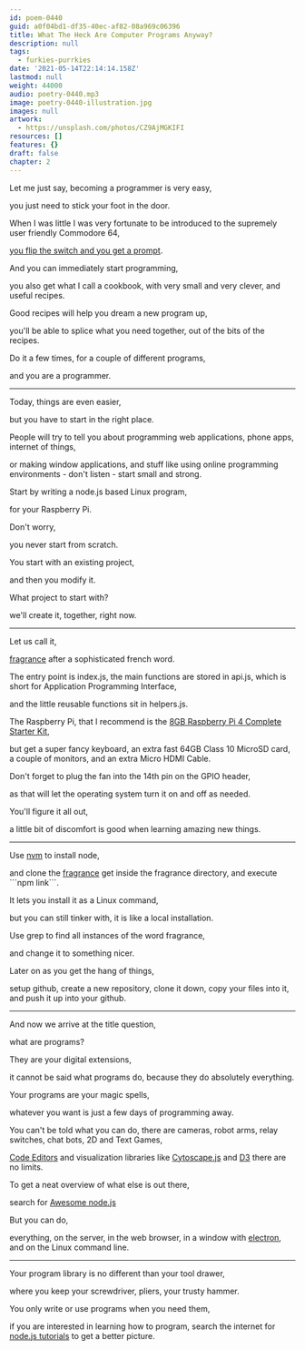 ```yaml
---
id: poem-0440
guid: a0f04bd1-df35-40ec-af82-08a969c06396
title: What The Heck Are Computer Programs Anyway?
description: null
tags:
  - furkies-purrkies
date: '2021-05-14T22:14:14.158Z'
lastmod: null
weight: 44000
audio: poetry-0440.mp3
image: poetry-0440-illustration.jpg
images: null
artwork:
  - https://unsplash.com/photos/CZ9AjMGKIFI
resources: []
features: {}
draft: false
chapter: 2
---
```


Let me just say, becoming a programmer is very easy,

you just need to stick your foot in the door.

When I was little I was very fortunate to be introduced to the supremely user friendly Commodore 64,

[you flip the switch and you get a prompt](https://www.youtube.com/watch?v=ZBV_ASCLF4w).

And you can immediately start programming,

you also get what I call a cookbook, with very small and very clever, and useful recipes.

Good recipes will help you dream a new program up,

you'll be able to splice what you need together, out of the bits of the recipes.

Do it a few times, for a couple of different programs,

and you are a programmer.

---

Today, things are even easier,

but you have to start in the right place.

People will try to tell you about programming web applications, phone apps, internet of things,

or making window applications, and stuff like using online programming environments - don't listen - start small and strong.

Start by writing a node.js based Linux program,

for your Raspberry Pi.

Don't worry,

you never start from scratch.

You start with an existing project,

and then you modify it.

What project to start with?

we'll create it, together, right now.

---

Let us call it,

[fragrance](https://github.com/catpea/fragrance) after a sophisticated french word.

The entry point is index.js, the main functions are stored in api.js, which is short for Application Programming Interface,

and the little reusable functions sit in helpers.js.

The Raspberry Pi, that I recommend is the [8GB Raspberry Pi 4 Complete Starter Kit](https://www.canakit.com/raspberry-pi-4-complete-starter-kit.html),

but get a super fancy keyboard, an extra fast 64GB Class 10 MicroSD card, a couple of monitors, and an extra Micro HDMI Cable.

Don't forget to plug the fan into the 14th pin on the GPIO header,

as that will let the operating system turn it on and off as needed.

You'll figure it all out,

a little bit of discomfort is good when learning amazing new things.

---

Use [nvm](https://github.com/nvm-sh/nvm) to install node,

and clone the [fragrance](https://github.com/catpea/fragrance) get inside the fragrance directory, and execute \`\`\`npm link\`\`\`.

It lets you install it as a Linux command,

but you can still tinker with, it is like a local installation.

Use grep to find all instances of the word fragrance,

and change it to something nicer.

Later on as you get the hang of things,

setup github, create a new repository, clone it down, copy your files into it, and push it up into your github.

---

And now we arrive at the title question,

what are programs?

They are your digital extensions,

it cannot be said what programs do, because they do absolutely everything.

Your programs are your magic spells,

whatever you want is just a few days of programming away.

You can't be told what you can do, there are cameras, robot arms, relay switches, chat bots, 2D and Text Games,

[Code Editors](https://codemirror.net/6/) and visualization libraries like [Cytoscape.js](https://js.cytoscape.org/) and [D3](https://d3js.org/) there are no limits.

To get a neat overview of what else is out there,

search for [Awesome node.js](https://github.com/sindresorhus/awesome-nodejs)

But you can do,

everything, on the server, in the web browser, in a window with [electron](https://www.electronjs.org/), and on the Linux command line.

---

Your program library is no different than your tool drawer,

where you keep your screwdriver, pliers, your trusty hammer.

You only write or use programs when you need them,

if you are interested in learning how to program, search the internet for [node.js tutorials](https://www.youtube.com/results?search_query=node+js+tutorial) to get a better picture.
